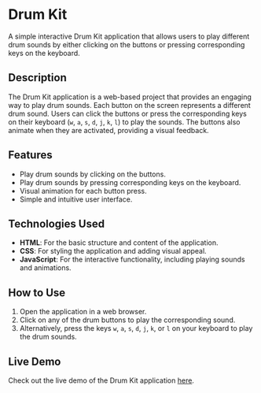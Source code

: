 # Drum Kit

A simple interactive Drum Kit application that allows users to play different drum sounds by either clicking on the buttons or pressing corresponding keys on the keyboard.

## Description

The Drum Kit application is a web-based project that provides an engaging way to play drum sounds. Each button on the screen represents a different drum sound. Users can click the buttons or press the corresponding keys on their keyboard (`w`, `a`, `s`, `d`, `j`, `k`, `l`) to play the sounds. The buttons also animate when they are activated, providing a visual feedback.

## Features

- Play drum sounds by clicking on the buttons.
- Play drum sounds by pressing corresponding keys on the keyboard.
- Visual animation for each button press.
- Simple and intuitive user interface.

## Technologies Used

- **HTML**: For the basic structure and content of the application.
- **CSS**: For styling the application and adding visual appeal.
- **JavaScript**: For the interactive functionality, including playing sounds and animations.

## How to Use

1. Open the application in a web browser.
2. Click on any of the drum buttons to play the corresponding sound.
3. Alternatively, press the keys `w`, `a`, `s`, `d`, `j`, `k`, or `l` on your keyboard to play the drum sounds.

## Live Demo

Check out the live demo of the Drum Kit application [here](https://abedalmajed.github.io/drum-kit/).


